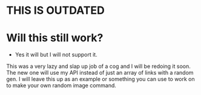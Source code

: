 THIS IS OUTDATED
======


# Will this still work?
* Yes it will but I will not support it.

This was a very lazy and slap up job of a cog and I will be redoing it soon. The new one will use my API instead of just an array of links with a random gen. I will leave this up as an example or something you can use to work on to make your own random image command.


